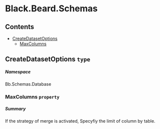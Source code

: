<a name='assembly'></a>
# Black.Beard.Schemas

## Contents

- [CreateDatasetOptions](#T-Bb-Schemas-Database-CreateDatasetOptions 'Bb.Schemas.Database.CreateDatasetOptions')
  - [MaxColumns](#P-Bb-Schemas-Database-CreateDatasetOptions-MaxColumns 'Bb.Schemas.Database.CreateDatasetOptions.MaxColumns')

<a name='T-Bb-Schemas-Database-CreateDatasetOptions'></a>
## CreateDatasetOptions `type`

##### Namespace

Bb.Schemas.Database

<a name='P-Bb-Schemas-Database-CreateDatasetOptions-MaxColumns'></a>
### MaxColumns `property`

##### Summary

If the strategy of merge is activated, Specyfiy the limit of column by table.

